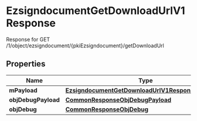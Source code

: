 

# EzsigndocumentGetDownloadUrlV1Response

Response for GET /1/object/ezsigndocument/{pkiEzsigndocument}/getDownloadUrl

## Properties

| Name | Type | Description | Notes |
|------------ | ------------- | ------------- | -------------|
|**mPayload** | [**EzsigndocumentGetDownloadUrlV1ResponseMPayload**](EzsigndocumentGetDownloadUrlV1ResponseMPayload.md) |  |  |
|**objDebugPayload** | [**CommonResponseObjDebugPayload**](CommonResponseObjDebugPayload.md) |  |  [optional] |
|**objDebug** | [**CommonResponseObjDebug**](CommonResponseObjDebug.md) |  |  [optional] |



